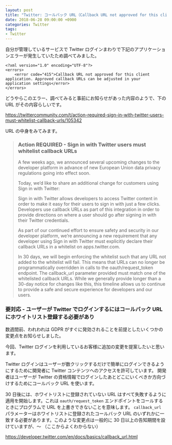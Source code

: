 ```yaml
---
layout: post
title: "Twitter: コールバック URL（Callback URL not approved for this client application ...）"
date: 2018-06-28 09:00:00 +0900
categories: Twitter
tags:
- Twitter
---
```


自分が管理しているサービスで Twitter ログインまわりで下記のアプリケーションエラーが発生していたため調べてみました。

```
<?xml version="1.0" encoding="UTF-8"?>
<errors>
    <error code="415">Callback URL not approved for this client application. Approved callback URLs can be adjusted in your application settings</error>
</errors>
```

どうやらこのエラー、調べてみると事前にお知らせがあった内容のようで、下の URL がその内容らしいです。

https://twittercommunity.com/t/action-required-sign-in-with-twitter-users-must-whitelist-callback-urls/105342

URL の中身をみてみます。

> ### Action REQUIRED - Sign in with Twitter users must whitelist callback URLs
> 
> A few weeks ago, we announced several upcoming changes to the developer platform in advance of new European Union data privacy regulations going into effect soon.
> 
> Today, we’d like to share an additional change for customers using Sign in with Twitter:
> 
> Sign in with Twitter allows developers to access Twitter content in order to make it easy for their users to sign in with just a few clicks. Developers use callback URLs as part of this integration in order to provide directions on where a user should go after signing in with their Twitter credentials.
> 
> As part of our continued effort to ensure safety and security in our developer platform, we’re announcing a new requirement that any developer using Sign in with Twitter must explicitly declare their callback URLs in a whitelist on apps.twitter.com.
> 
> In 30 days, we will begin enforcing the whitelist such that any URL not added to the whitelist will fail. This means that URLs can no longer be programmatically overridden in calls to the oauth/request_token endpoint. The callback_url parameter provided must match one of the whitelisted callback URLs. While we generally provide longer than a 30-day notice for changes like this, this timeline allows us to continue to provide a safe and secure experience for developers and our users.

### 要対応 - ユーザーが Twitter でログインするにはコールバック URL にホワイトリスト登録する必要があり

数週間前、われわれは GDPR がすぐに発効されることを前提としたいくつかの変更点をお知らせしました。

今回、Twitter ログインを利用しているお客様に追加の変更を提案したいと思います。

Twitter ログインはユーザーが数クリックするだけで簡単にログインできるようにするために開発者に Twitter コンテンツへのアクセスを許可しています。
開発者はユーザーが Twitter の資格情報でログインしたあとどこにいくべきか方向づけするためにコールバック URL を使います。

30 日後には、ホワイトリストに登録されていない URL はすべて失敗するように適用を開始します。これは `oauth/request_token` エンドポイントをコールするときにプログラムで URL を上書きできないことを意味します。 `callback_url` パラメーターはホワイトリストに登録されたコールバック URL のいずれかに一致する必要があります。このような変更点は一般的に 30 日以上の告知期間を設けていますが、〜 （ここからよくわからない）

https://developer.twitter.com/en/docs/basics/callback_url.html





